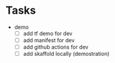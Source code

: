 
# Tasks

- demo
  - [ ] add tf demo for dev
  - [ ] add manifest for dev
  - [ ] add github actions for dev
  - [ ] add skaffold locally (demostration)
